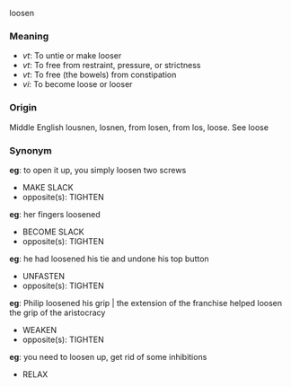 loosen
### Meaning
+ _vt_: To untie or make looser
+ _vt_: To free from restraint, pressure, or strictness
+ _vt_: To free (the bowels) from constipation
+ _vi_: To become loose or looser

### Origin

Middle English lousnen, losnen, from losen, from los, loose. See loose

### Synonym

__eg__: to open it up, you simply loosen two screws

+ MAKE SLACK
+ opposite(s): TIGHTEN

__eg__: her fingers loosened

+ BECOME SLACK
+ opposite(s): TIGHTEN

__eg__: he had loosened his tie and undone his top button

+ UNFASTEN
+ opposite(s): TIGHTEN

__eg__: Philip loosened his grip | the extension of the franchise helped loosen the grip of the aristocracy

+ WEAKEN
+ opposite(s): TIGHTEN

__eg__: you need to loosen up, get rid of some inhibitions

+ RELAX



